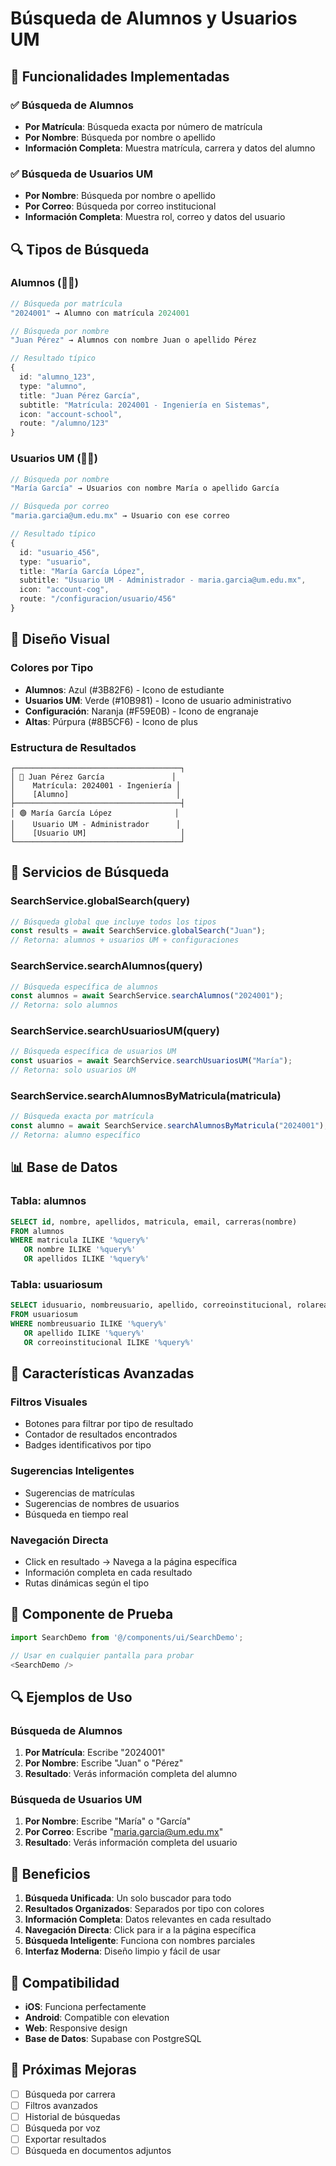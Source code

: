 # Búsqueda de Alumnos y Usuarios UM

## 🎯 Funcionalidades Implementadas

### ✅ **Búsqueda de Alumnos**
- **Por Matrícula**: Búsqueda exacta por número de matrícula
- **Por Nombre**: Búsqueda por nombre o apellido
- **Información Completa**: Muestra matrícula, carrera y datos del alumno

### ✅ **Búsqueda de Usuarios UM**
- **Por Nombre**: Búsqueda por nombre o apellido
- **Por Correo**: Búsqueda por correo institucional
- **Información Completa**: Muestra rol, correo y datos del usuario

## 🔍 Tipos de Búsqueda

### **Alumnos (👨‍🎓)**
```typescript
// Búsqueda por matrícula
"2024001" → Alumno con matrícula 2024001

// Búsqueda por nombre
"Juan Pérez" → Alumnos con nombre Juan o apellido Pérez

// Resultado típico
{
  id: "alumno_123",
  type: "alumno",
  title: "Juan Pérez García",
  subtitle: "Matrícula: 2024001 - Ingeniería en Sistemas",
  icon: "account-school",
  route: "/alumno/123"
}
```

### **Usuarios UM (👨‍💼)**
```typescript
// Búsqueda por nombre
"María García" → Usuarios con nombre María o apellido García

// Búsqueda por correo
"maria.garcia@um.edu.mx" → Usuario con ese correo

// Resultado típico
{
  id: "usuario_456",
  type: "usuario",
  title: "María García López",
  subtitle: "Usuario UM - Administrador - maria.garcia@um.edu.mx",
  icon: "account-cog",
  route: "/configuracion/usuario/456"
}
```

## 🎨 Diseño Visual

### **Colores por Tipo**
- **Alumnos**: Azul (#3B82F6) - Icono de estudiante
- **Usuarios UM**: Verde (#10B981) - Icono de usuario administrativo
- **Configuración**: Naranja (#F59E0B) - Icono de engranaje
- **Altas**: Púrpura (#8B5CF6) - Icono de plus

### **Estructura de Resultados**
```
┌─────────────────────────────────────┐
│ 🔵 Juan Pérez García               │
│    Matrícula: 2024001 - Ingeniería │
│    [Alumno]                        │
├─────────────────────────────────────┤
│ 🟢 María García López              │
│    Usuario UM - Administrador      │
│    [Usuario UM]                     │
└─────────────────────────────────────┘
```

## 🔧 Servicios de Búsqueda

### **SearchService.globalSearch(query)**
```typescript
// Búsqueda global que incluye todos los tipos
const results = await SearchService.globalSearch("Juan");
// Retorna: alumnos + usuarios UM + configuraciones
```

### **SearchService.searchAlumnos(query)**
```typescript
// Búsqueda específica de alumnos
const alumnos = await SearchService.searchAlumnos("2024001");
// Retorna: solo alumnos
```

### **SearchService.searchUsuariosUM(query)**
```typescript
// Búsqueda específica de usuarios UM
const usuarios = await SearchService.searchUsuariosUM("María");
// Retorna: solo usuarios UM
```

### **SearchService.searchAlumnosByMatricula(matricula)**
```typescript
// Búsqueda exacta por matrícula
const alumno = await SearchService.searchAlumnosByMatricula("2024001");
// Retorna: alumno específico
```

## 📊 Base de Datos

### **Tabla: alumnos**
```sql
SELECT id, nombre, apellidos, matricula, email, carreras(nombre)
FROM alumnos
WHERE matricula ILIKE '%query%' 
   OR nombre ILIKE '%query%' 
   OR apellidos ILIKE '%query%'
```

### **Tabla: usuariosum**
```sql
SELECT idusuario, nombreusuario, apellido, correoinstitucional, rolarea
FROM usuariosum
WHERE nombreusuario ILIKE '%query%' 
   OR apellido ILIKE '%query%' 
   OR correoinstitucional ILIKE '%query%'
```

## 🎯 Características Avanzadas

### **Filtros Visuales**
- Botones para filtrar por tipo de resultado
- Contador de resultados encontrados
- Badges identificativos por tipo

### **Sugerencias Inteligentes**
- Sugerencias de matrículas
- Sugerencias de nombres de usuarios
- Búsqueda en tiempo real

### **Navegación Directa**
- Click en resultado → Navega a la página específica
- Información completa en cada resultado
- Rutas dinámicas según el tipo

## 🧪 Componente de Prueba

```typescript
import SearchDemo from '@/components/ui/SearchDemo';

// Usar en cualquier pantalla para probar
<SearchDemo />
```

## 🔍 Ejemplos de Uso

### **Búsqueda de Alumnos**
1. **Por Matrícula**: Escribe "2024001"
2. **Por Nombre**: Escribe "Juan" o "Pérez"
3. **Resultado**: Verás información completa del alumno

### **Búsqueda de Usuarios UM**
1. **Por Nombre**: Escribe "María" o "García"
2. **Por Correo**: Escribe "maria.garcia@um.edu.mx"
3. **Resultado**: Verás información completa del usuario

## 🚀 Beneficios

1. **Búsqueda Unificada**: Un solo buscador para todo
2. **Resultados Organizados**: Separados por tipo con colores
3. **Información Completa**: Datos relevantes en cada resultado
4. **Navegación Directa**: Click para ir a la página específica
5. **Búsqueda Inteligente**: Funciona con nombres parciales
6. **Interfaz Moderna**: Diseño limpio y fácil de usar

## 📱 Compatibilidad

- **iOS**: Funciona perfectamente
- **Android**: Compatible con elevation
- **Web**: Responsive design
- **Base de Datos**: Supabase con PostgreSQL

## 🎯 Próximas Mejoras

- [ ] Búsqueda por carrera
- [ ] Filtros avanzados
- [ ] Historial de búsquedas
- [ ] Búsqueda por voz
- [ ] Exportar resultados
- [ ] Búsqueda en documentos adjuntos 
